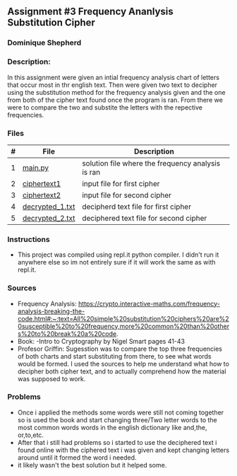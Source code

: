 ## Assignment #3 Frequency Ananlysis Substitution Cipher
### Dominique Shepherd
### Description:

In this assignment were given an intial frequency analysis chart of letters that occur most in thr english text. Then were given two text to decipher using the 
substitution method for the frequency analysis given and the one from both of the cipher text found once the program is ran. 
From there we were to compare the two and substite the letters with the repective frequencies.

### Files

|   #   | File                       | Description                                                |
| :---: | -------------------------- | ---------------------------------------------------------- |
|   1   | [main.py](./main.py)       | solution file where the frequency analysis is ran                                     |
|   2   | [ciphertext1](./ciphertext1)| input file for first cipher |
|   3   | [ciphertext2](./ciphertext2) | input file for second cipher|
|   4   | [decrypted_1.txt](./decrypted_1) | decipherd text file for first cipher|
|   5   | [decrypted_2.txt](./decrypted_2) | deciphered text file for second cipher|


### Instructions

- This project was compiled using repl.it python compiler. I didn't run it anywhere else so im not entirely sure if it will work the same as with repl.it.

### Sources

- Frequency Analysis:
https://crypto.interactive-maths.com/frequency-analysis-breaking-the-code.html#:~:text=All%20simple%20substitution%20ciphers%20are%20susceptible%20to%20frequency,more%20common%20than%20others%20to%20break%20a%20code.
- Book: 
  -Intro to Cryptography by Nigel Smart pages 41-43
- Profesor Griffin: 
  Sugesstion was to compare the top three frequencies of both charts and start substituting from there, to see what words would be formed.
  I used the sources to help me understand what how to decipher both cipher text, and to actually comprehend how the material was supposed to work.

### Problems
- Once i applied the methods some words were still not coming together so is used the book and start changing three/Two letter words to the most common words 
words in the english dictionary like and,the, or,to,etc.
- After that i still had problems so i started to use the deciphered text i found online with the ciphered text i was given and kept changing letters around until 
 it formed the word i needed.
 - it likely wasn't the best solution but it helped some.

